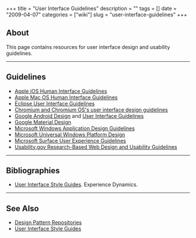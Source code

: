 +++
title = "User Interface Guidelines"
description = ""
tags = []
date = "2009-04-07"
categories = ["wiki"]
slug = "user-interface-guidelines"
+++




<h2 id="toc0">About</h2>
<p>This page contains resources for user interface design and usability guidelines.</p>

<hr />

<h2 id="toc1">Guidelines</h2>

<ul>
    <li> <a href="http://developer.apple.com/iphone/library/documentation/UserExperience/Conceptual/MobileHIG/Introduction/Introduction.html">Apple iOS Human Interface Guidelines</a></li>
    <li> <a href="https://developer.apple.com/library/content/documentation/UserExperience/Conceptual/OSXHIGuidelines/">Apple Mac OS Human Interface Guidelines</a></li>
    <li> <a href="http://wiki.eclipse.org/index.php/User_Interface_Guidelines">Eclipse User Interface Guidelines</a></li>    
    <li> <a href="http://www.chromium.org/user-experience">Chromium and Chromium OS's user interface design guidelines</a></li>
    <li> <a href="http://developer.android.com/design/index.html">Google Android Design</a> and <a href="http://developer.android.com/guide/practices/ui_guidelines/index.html">User Interface Guidelines</a></li>
    <li> <a href="http://www.google.com/design/spec/material-design/introduction.html">Google Material Design</a></li>
    <li> <a href="https://developer.microsoft.com/en-us/windows/desktop/design">Microsoft Windows Application Design Guidelines</a></li>
    <li><a href="https://developer.microsoft.com/en-us/windows/apps/design">Microsoft Universal Windows Platform Design﻿﻿</a></li>
    <li> <a href="http://developer.android.com/guide/practices/ui_guidelines/index.html">Microsoft Surface User Experience Guidelines</a></li>
    <li> <a href="http://www.usability.gov/pdfs/guidelines.html">Usability.gov Research-Based Web Design and Usability Guidelines</a></li>
</ul>

<hr />

<h2 id="toc4">Bibliographies</h2>
<ul>
    <li> <a href="http://www.experiencedynamics.com/science-usability/ui-style-guides">User Interface Style Guides</a>. Experience Dynamics.</li>
</ul>

<hr />

<h2 id="toc5">See Also</h2>
<ul>
    <li> <a href="/design/design-pattern-repositories/">Design Pattern Repositories</a> </li>
    <li> <a href="/design/user-interface-style-guides/">User Interface Style Guides</a></li>
</ul>
